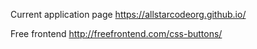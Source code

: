 Current application page
https://allstarcodeorg.github.io/

Free frontend
http://freefrontend.com/css-buttons/